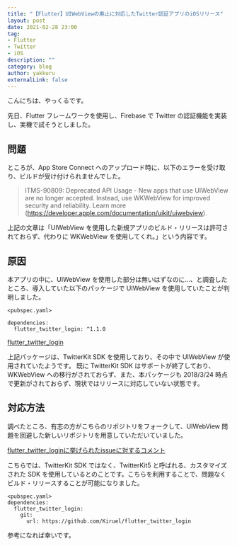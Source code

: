 ```yaml
---
title: "【Flutter】UIWebViewの廃止に対応したTwitter認証アプリのiOSリリース"
layout: post
date: 2021-02-28 23:00
tag: 
- Flutter
- Twitter
- iOS
description: ""
category: blog
author: yakkuru
externalLink: false
---
```


こんにちは、やっくるです。

先日、Flutter フレームワークを使用し、Firebase で Twitter の認証機能を実装し、実機で試そうとしました。

## 問題

ところが、App Store Connect へのアップロード時に、以下のエラーを受け取り、ビルドが受け付けられませんでした。

> ITMS-90809: Deprecated API Usage - New apps that use UIWebView are no longer accepted. Instead, use WKWebView for improved security and reliability. Learn more (https://developer.apple.com/documentation/uikit/uiwebview).

上記の文章は「UIWebView を使用した新規アプリのビルド・リリースは許可されておらず、代わりに WKWebView を使用してくれ。」という内容です。

## 原因

本アプリの中に、UIWebView を使用した部分は無いはずなのに…、と調査したところ、導入していた以下のパッケージで UIWebView を使用していたことが判明しました。

```
<pubspec.yaml>

dependencies:
  flutter_twitter_login: ^1.1.0
```

[flutter_twitter_login](https://github.com/roughike/flutter_twitter_login)

上記パッケージは、TwitterKit SDK を使用しており、その中で UIWebView が使用されていたようです。
既に TwitterKit SDK はサポートが終了しており、WKWebView への移行がされておらず、また、本パッケージも 2018/3/24 時点で更新がされておらず、現状ではリリースに対応していない状態です。

## 対応方法

調べたところ、有志の方がこちらのリポジトリをフォークして、UIWebView 問題を回避した新しいリポジトリを用意していただいていました。

[flutter_twitter_loginに挙げられたissueに対するコメント](https://github.com/roughike/flutter_twitter_login/issues/32#issuecomment-624033596)

こちらでは、TwitterKit SDK ではなく、TwitterKit5 と呼ばれる、カスタマイズされた SDK を使用しているとのことです。こちらを利用することで、問題なくビルド・リリースすることが可能になりました。

```
<pubspec.yaml>
dependencies:
  flutter_twitter_login:
    git: 
      url: https://github.com/Kiruel/flutter_twitter_login
```

参考になれば幸いです。